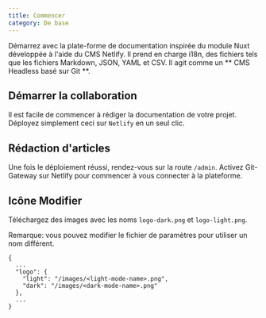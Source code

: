 ```yaml
---
title: Commencer
category: De base
---
```

Démarrez avec la plate-forme de documentation inspirée du module Nuxt développée à l'aide du CMS Netlify. Il prend en charge i18n, des fichiers tels que les fichiers Markdown, JSON, YAML et CSV. Il agit comme un ** CMS Headless basé sur Git **.

## Démarrer la collaboration

Il est facile de commencer à rédiger la documentation de votre projet. Déployez simplement ceci sur `Netlify` en un seul clic.

## Rédaction d'articles

Une fois le déploiement réussi, rendez-vous sur la route `/admin`. Activez Git-Gateway sur Netlify pour commencer à vous connecter à la plateforme.

## Icône Modifier

Téléchargez des images avec les noms `logo-dark.png` et `logo-light.png`.

Remarque: vous pouvez modifier le fichier de paramètres pour utiliser un nom différent.

```js[content/settings.json]
{
  ...
  "logo": {
    "light": "/images/<light-mode-name>.png",
    "dark": "/images/<dark-mode-name>.png"
  },
  ...
}
```